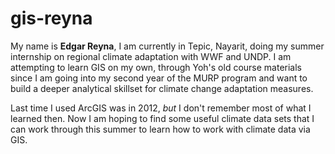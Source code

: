 # gis-reyna

My name is **Edgar Reyna**, I am currently in Tepic, Nayarit, doing my summer internship on regional climate adaptation with WWF and UNDP. I am attempting to learn GIS on my own, through Yoh's old course materials since I am going into my second year of the MURP program and want to build a deeper analytical skillset for climate change adaptation measures. 

Last time I used ArcGIS was in 2012, *but* I don't remember most of what I learned then. Now I am hoping to find some useful climate data sets that I can work through this summer to learn how to work with climate data via GIS.

